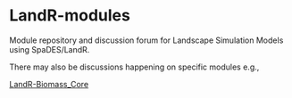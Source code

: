 # LandR-modules

Module repository and discussion forum for Landscape Simulation Models using SpaDES/LandR.

There may also be discussions happening on specific modules e.g., 

[LandR-Biomass_Core](https://github.com/PredictiveEcology/Biomass_Core)
